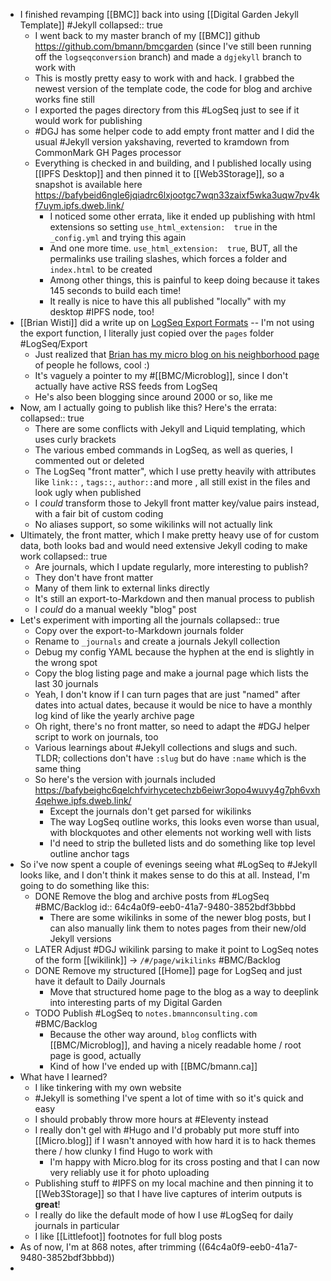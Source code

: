 - I finished revamping [[BMC]] back into using [[Digital Garden Jekyll Template]] #Jekyll
  collapsed:: true
	- I went back to my master branch of my [[BMC]] github https://github.com/bmann/bmcgarden (since I've still been running off the `logseqconversion` branch) and made a `dgjekyll` branch to work with
	- This is mostly pretty easy to work with and hack. I grabbed the newest version of the template code, the code for blog and archive works fine still
	- I exported the pages directory from this #LogSeq just to see if it would work for publishing
	- #DGJ has some helper code to add empty front matter and I did the usual #Jekyll version yakshaving, reverted to kramdown from CommonMark GH Pages processor
	- Everything is checked in and building, and I published locally using [[IPFS Desktop]] and then pinned it to [[Web3Storage]], so a snapshot is available here https://bafybeid6ngle6jqiadrc6lxjootgc7wqn33zaixf5wka3uqw7pv4kf7uym.ipfs.dweb.link/
		- I noticed some other errata, like it ended up publishing with html extensions so setting `use_html_extension:  true` in the `_config.yml` and trying this again
		- And one more time. `use_html_extension:  true`, BUT, all the permalinks use trailing slashes, which forces a folder and `index.html` to be created
		- Among other things, this is painful to keep doing because it takes 145 seconds to build each time!
		- It really is nice to have this all published "locally" with my desktop #IPFS node, too!
- [[Brian Wisti]] did a write up on [LogSeq Export Formats](https://randomgeekery.org/post/2022/03/logseqs-export-formats/) -- I'm not using the export function, I literally just copied over the `pages` folder #LogSeq/Export
	- Just realized that [Brian has my micro blog on his neighborhood page](https://randomgeekery.org/neighborhood/) of people he follows, cool :)
	- It's vaguely a pointer to my #[[BMC/Microblog]], since I don't actually have active RSS feeds from LogSeq
	- He's also been blogging since around 2000 or so, like me
- Now, am I actually going to publish like this? Here's the errata:
  collapsed:: true
	- There are some conflicts with Jekyll and Liquid templating, which uses curly brackets
	- The various embed commands in LogSeq, as well as queries, I commented out or deleted
	- The LogSeq "front matter", which I use pretty heavily with attributes like `link::` , `tags::`, `author::`and more , all still exist in the files and look ugly when published
	- I _could_ transform those to Jekyll front matter key/value pairs instead, with a fair bit of custom coding
	- No aliases support, so some wikilinks will not actually link
- Ultimately, the front matter, which I make pretty heavy use of for custom data, both looks bad and would need extensive Jekyll coding to make work
  collapsed:: true
	- Are journals, which I update regularly, more interesting to publish?
	- They don't have front matter
	- Many of them link to external links directly
	- It's still an export-to-Markdown and then manual process to publish
	- I _could_ do a manual weekly "blog" post
- Let's experiment with importing all the journals
  collapsed:: true
	- Copy over the export-to-Markdown journals folder
	- Rename to `_journals` and create a journals Jekyll collection
	- Debug my config YAML because the hyphen at the end is slightly in the wrong spot
	- Copy the blog listing page and make a journal page which lists the last 30 journals
	- Yeah, I don't know if I can turn pages that are just "named" after dates into actual dates, because it would be nice to have a monthly log kind of like the yearly archive page
	- Oh right, there's no front matter, so need to adapt the #DGJ helper script to work on journals, too
	- Various learnings about #Jekyll collections and slugs and such. TLDR; collections don't have `:slug` but do have `:name` which is the same thing
	- So here's the version with journals included https://bafybeighc6qelchfvirhycetechzb6eiwr3opo4wuvy4g7ph6vxh4qehwe.ipfs.dweb.link/
		- Except the journals don't get parsed for wikilinks
		- The way LogSeq outline works, this looks even worse than usual, with blockquotes and other elements not working well with lists
		- I'd need to strip the bulleted lists and do something like top level outline anchor tags
- So i've now spent a couple of evenings seeing what #LogSeq to #Jekyll looks like, and I don't think it makes sense to do this at all. Instead, I'm going to do something like this:
	- DONE Remove the blog and archive posts from #LogSeq #BMC/Backlog
	  id:: 64c4a0f9-eeb0-41a7-9480-3852bdf3bbbd
		- There are some wikilinks in some of the newer blog posts, but I can also manually link them to notes pages from their new/old Jekyll versions
	- LATER Adjust #DGJ wikilink parsing to make it point to LogSeq notes of the form [[wikilink]] -> `/#/page/wikilinks` #BMC/Backlog
	- DONE Remove my structured [[Home]] page for LogSeq and just have it default to Daily Journals
		- Move that structured home page to the blog as a way to deeplink into interesting parts of my Digital Garden
	- TODO Publish #LogSeq to `notes.bmannconsulting.com` #BMC/Backlog
		- Because the other way around, `blog` conflicts with [[BMC/Microblog]], and having a nicely readable home / root page is good, actually
		- Kind of how I've ended up with [[BMC/bmann.ca]]
- What have I learned?
	- I like tinkering with my own website
	- #Jekyll is something I've spent a lot of time with so it's quick and easy
	- I should probably throw more hours at #Eleventy instead
	- I really don't gel with #Hugo and I'd probably put more stuff into [[Micro.blog]] if I wasn't annoyed with how hard it is to hack themes there / how clunky I find Hugo to work with
		- I'm happy with Micro.blog for its cross posting and that I can now very reliably use it for photo uploading
	- Publishing stuff to #IPFS on my local machine and then pinning it to [[Web3Storage]] so that I have live captures of interim outputs is **great**!
	- I really do like the default mode of how I use #LogSeq for daily journals in particular
	- I like [[Littlefoot]] footnotes for full blog posts
- As of now, I'm at 868 notes, after trimming ((64c4a0f9-eeb0-41a7-9480-3852bdf3bbbd))
-